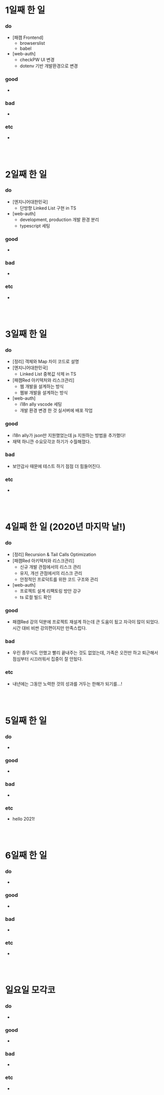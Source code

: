 # 1일째 한 일 
### do
- [패캠 Frontend] 
  - browserslist
  - babel
- [web-auth] 
  - checkPW UI 변경
  - dotenv 기반 개발환경으로 변경

### good
- 

### bad
- 

### etc
- 

<br /><br />

# 2일째 한 일 
### do
- [엔지니어대한민국]
  - 단방향 Linked List 구현 in TS
- [web-auth] 
  - development, production 개발 환경 분리
  - typescript 세팅

### good
-

### bad
-

### etc
-

<br /><br />

# 3일째 한 일 
### do
- [정리] 객체와 Map 차이 코드로 설명
- [엔지니어대한민국]
  - Linked List 중복값 삭제 in TS
- [패캠Red 아키텍처와 리스크관리]
  - 웹 개발을 설계하는 방식
  - 웹뷰 개발을 설계하는 방식
- [web-auth]
  - i18n ally vscode 세팅
  - 개발 환경 변경 한 것 실서버에 배포 작업

### good
- i18n ally가 json만 지원했었는데 js 지원하는 방법을 추가했다!
- 재택 하니깐 수요모각코 하기가 수월해졌다.

### bad
- 보안감사 때문에 테스트 하기 점점 더 힘들어진다.

### etc
-

<br /><br />

# 4일째 한 일 (2020년 마지막 날!)
### do
- [정리] Recursion & Tail Calls Optimization
- [패캠Red 아키텍처와 리스크관리]
  - 신규 개발 관점에서의 리스크 관리
  - 유지, 개선 관점에서의 리스크 관리
  - 안정적인 프로덕트를 위한 코드 구조와 관리
- [web-auth]
  - 프로젝트 설계 리팩토링 방안 강구
  - ts 로컬 빌드 확인

### good
- 패캠Red 강의 덕분에 프로젝트 재설계 하는데 큰 도움이 됬고 자극이 많이 되었다. 시간 대비 비싼 강의편이지만 만족스럽다.

### bad
- 우린 종무식도 안했고 빨리 끝내주는 것도 없었는데, 가족은 오전만 하고 퇴근해서 점심부터 시끄러워서 집중이 잘 안됬다.

### etc
- 내년에는 그동안 노력한 것의 성과를 거두는 한해가 되기를...!

<br /><br />

# 5일째 한 일
### do
-

### good
-

### bad
-

### etc
- hello 2021!

<br /><br />

# 6일째 한 일 
### do
-

### good
-
 
### bad
-

### etc
-

<br /><br />

# 일요일 모각코
### do
-

### good
-

### bad
- 

### etc
-

<br /><br />
